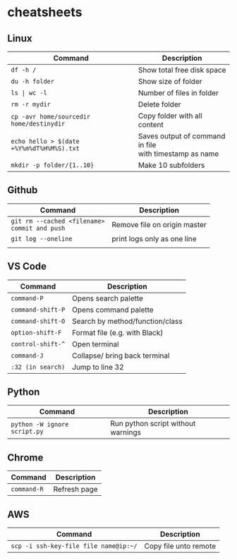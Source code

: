 # cheatsheets

## Linux

| Command        | Description          |
| ------------- |-------------|
| `df -h /`       | Show total free disk space |
| `du -h folder`       | Show size of folder |
| `ls \| wc -l`    | Number of files in folder      |
| `rm -r mydir` | Delete folder      |
| `cp -avr home/sourcedir home/destinydir` | Copy folder with all content |
| `echo hello > $(date +%Y%m%dT%H%M%S).txt`| Saves output of command in file <br> with timestamp as name| 
| `mkdir -p folder/{1..10}`|Make 10 subfolders|


## Github

| Command        | Description           |
| ------------- |-------------|
| `git rm --cached <filename>`<br> `commit and push`| Remove file on origin master  |
| `git log --oneline`| print logs only as one line |
|     |       |


## VS Code

| Command        | Description           |
| ------------- |-------------|
|`command-P`| Opens search palette|
|`command-shift-P`| Opens command palette|
|`command-shift-O`| Search by method/function/class |
| `option-shift-F`     | Format file (e.g. with Black) |
|`control-shift-^`| Open terminal|
|`command-J`| Collapse/ bring back terminal|
|`:32 (in search)`| Jump to line 32 |



## Python

| Command        | Description           |
| ------------- |-------------|
| `python -W ignore script.py`     | Run python script without warnings |

## Chrome

| Command        | Description           |
| ------------- |-------------|
| `command-R`     | Refresh page |

## AWS

| Command        | Description           |
| ------------- |-------------|
| `scp -i ssh-key-file file name@ip:~/`     | Copy file unto remote |

